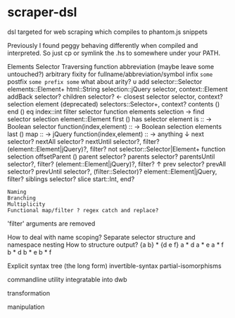 scraper-dsl
===========

dsl targeted for web scraping which compiles to phantom.js snippets

Previously I found peggy behaving differently when compiled and interpreted. So just cp or symlink the .hs to somewhere under your PATH.

Elements
	Selector
	Traversing function abbreviation (maybe leave some untouched?)
		arbitrary fixity for fullname/abbreviation/symbol
		infix `some`
		postfix `some
		prefix some`
		what about arity?
		υ		add
					selector::Selector
					elements::Element+
					html::String
					selection::jQuery
					selector, context::Element
				addBack
					selector?
				children
					selector?
		←		closest
					selector
					selector, context?
					selection
					element
					(deprecated) selectors::Selector+, context?
				contents
					()
				end
					()
				eq
					index::int
				filter
					selector
					function
					elements
					selection
		→		find
					selector
					selection
					element::Element
				first
					()
				has
					selector
					element
				is :: -> Boolean
					selector
					function(index,element) :: -> Boolean
					selection
					elements
				last
					()
				map :: -> jQuery
					function(index,element) :: -> anything
		↓		next 
					selector?
				nextAll
					selector?
				nextUntil
					selector?, filter?
					(element::Element|jQuery)?, filter?
				not
					selector::Selector|Element+
					function
					selection
				offsetParent
					()
				parent
					selector?
				parents
					selector?
				parentsUntil
					selector?, filter?
					(element::Element|jQuery)?, filter?
		↑		prev
					selector?
				prevAll
					selector?
				prevUntil
					selector?, (filter::Selector)?
					element::Element|jQuery, filter?
				siblings
					selector?
				slice
					start::Int, end?

	Naming
	Branching
	Multiplicity
	Functional map/filter ? regex catch and replace?

'filter' arguments are removed

How to deal with name scoping?
	Separate selector structure and namespace nesting
How to structure output?
	{a b} * {d e f}
	a * d
	a * e
	a * f
	b * d
	b * e
	b * f


Explicit syntax tree (the long form)
	invertible-syntax
	partial-isomorphisms

commandline utility integratable into dwb

transformation

manipulation

